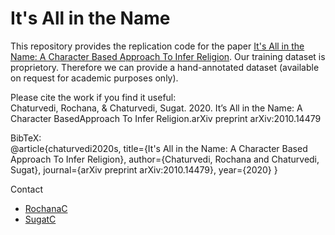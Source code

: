 # It's All in the Name

This repository provides the replication code for the paper [It's All in the Name:  A Character Based Approach To Infer Religion](https://arxiv.org/abs/2010.14479).
Our training dataset is proprietory. Therefore we can provide a hand-annotated dataset (available on request for academic purposes only).

Please cite the work if you find it useful: <br/>
Chaturvedi, Rochana, & Chaturvedi, Sugat. 2020. It’s All in the Name: A Character BasedApproach To Infer Religion.arXiv preprint arXiv:2010.14479 <br/>

BibTeX: <br/>
@article{chaturvedi2020s,
  title={It's All in the Name: A Character Based Approach To Infer Religion},
  author={Chaturvedi, Rochana and Chaturvedi, Sugat},
  journal={arXiv preprint arXiv:2010.14479},
  year={2020}
}

Contact

* [RochanaC](https://twitter.com/rochanac?lang=en)
* [SugatC](https://sites.google.com/view/sugatchaturvedi/home)
